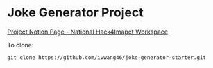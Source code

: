 # Joke Generator Project
[Project Notion Page - National Hack4Imapct Workspace](https://www.notion.so/Joke-Generator-Project-496794458334498792f962540c79fd57)

To clone: 
```
git clone https://github.com/ivwang46/joke-generator-starter.git
```